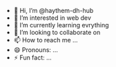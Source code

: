 - 👋 Hi, I’m @haythem-dh-hub
- 👀 I’m interested in web dev
- 🌱 I’m currently learning evrything
- 💞️ I’m looking to collaborate on 
- 📫 How to reach me ...
- 😄 Pronouns: ...
- ⚡ Fun fact: ...

<!---
haythem-dh-hub/haythem-dh-hub is a ✨ special ✨ repository because its `README.md` (this file) appears on your GitHub profile.
You can click the Preview link to take a look at your changes.
--->
